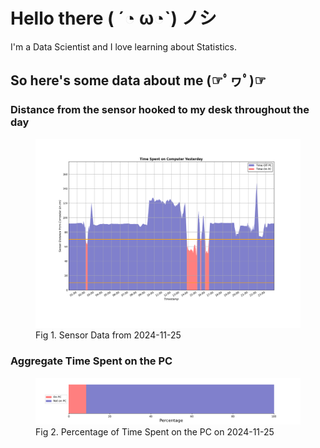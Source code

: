 
# Hello there ( ´◔ ω◔`) ノシ

I'm a Data Scientist and I love learning about Statistics.

## So here's some data about me (☞ﾟヮﾟ)☞


### Distance from the sensor hooked to my desk throughout the day
<figure>
  <picture>
    <source media="(prefers-color-scheme: dark)" srcset="Pi/readme/graphs/lineplot/dark-plot-2024-11-25.png">
    <source media="(prefers-color-scheme: light)" srcset="Pi/readme/graphs/lineplot/light-plot-2024-11-25.png">
    <img alt="Shows a black logo in light color mode and a white one in dark color mode." src="Pi/readme/graphs/lineplot/light-plot-2024-11-25.png">
  </picture>
  <figcaption>Fig 1. Sensor Data from 2024-11-25</figcaption>
</figure>



### Aggregate Time Spent on the PC
<figure>
  <picture>
    <source media="(prefers-color-scheme: dark)" srcset="Pi/readme/graphs/barplot/dark-plot-2024-11-25.png">
    <source media="(prefers-color-scheme: light)" srcset="Pi/readme/graphs/barplot/light-plot-2024-11-25.png">
    <img alt="Shows a black logo in light color mode and a white one in dark color mode." src="Pi/readme/graphs/barplot/light-plot-2024-11-25.png">
  </picture>
  <figcaption>Fig 2. Percentage of Time Spent on the PC on 2024-11-25</figcaption>
</figure>
